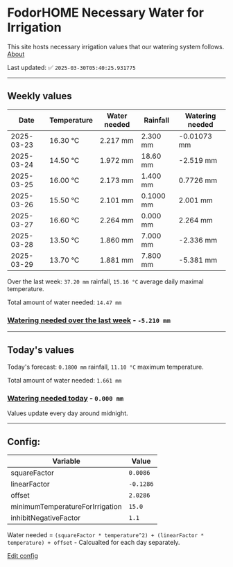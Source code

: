# FodorHOME Necessary Water for Irrigation

This site hosts necessary irrigation values that our watering system follows. [About](https://github.com/redyau/irrigation)

Last updated: ✅ `2025-03-30T05:40:25.931775`

---

## Weekly values

| Date | Temperature | Water needed | Rainfall | Watering needed |
|-----|-----|-----|-----|-----|
| 2025-03-23 | 16.30 °C | 2.217 mm | 2.300 mm | -0.01073 mm |
| 2025-03-24 | 14.50 °C | 1.972 mm | 18.60 mm | -2.519 mm |
| 2025-03-25 | 16.00 °C | 2.173 mm | 1.400 mm | 0.7726 mm |
| 2025-03-26 | 15.50 °C | 2.101 mm | 0.1000 mm | 2.001 mm |
| 2025-03-27 | 16.60 °C | 2.264 mm | 0.000 mm | 2.264 mm |
| 2025-03-28 | 13.50 °C | 1.860 mm | 7.000 mm | -2.336 mm |
| 2025-03-29 | 13.70 °C | 1.881 mm | 7.800 mm | -5.381 mm |


Over the last week: `37.20 mm` rainfall, `15.16 °C` average daily maximal temperature.

Total amount of water needed: `14.47 mm`

### [Watering needed over the last week](lastweek.txt) - `-5.210 mm`

---

## Today's values

Today's forecast: `0.1800 mm` rainfall, `11.10 °C` maximum temperature.

Total amount of water needed: `1.661 mm`

### [Watering needed today](today.txt) - `0.000 mm`

Values update every day around midnight.

---

## Config:

| Variable | Value |
|-----|-----|
| squareFactor | `0.0086` |
| linearFactor | `-0.1286` |
| offset | `2.0286` |
| minimumTemperatureForIrrigation | `15.0` |
| inhibitNegativeFactor | `1.1` |

Water needed = `(squareFactor * temperature^2) + (linearFactor * temperature) + offset` - Calcualted for each day separately.

[Edit config](https://github.com/RedyAu/irrigation/edit/main/config.json)
